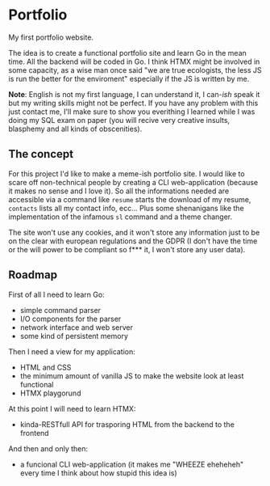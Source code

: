 # Portfolio
My first portfolio website.

The idea is to create a functional portfolio site and learn Go in the mean time. All the backend will be coded in Go. I think HTMX might be involved in some capacity, as a wise man once said "we are true ecologists, the less JS is run the better for the enviroment" especially if the JS is written by me. 

**Note**: English is not my first language, I can understand it, I can-*ish* speak it but my writing skills might not be perfect. If you have any problem with this just contact me, I'll make sure to show you everithing I learned while I was doing my SQL exam on paper (you will recive very creative insults, blasphemy and all kinds of obscenities).

## The concept
For this project I'd like to make a meme-ish portfolio site. I would like to scare off non-technical people by creating a CLI web-application (because it makes no sense and I love it). So all the informations needed are accessible via a command like `resume` starts the download of my resume, `contacts` lists all my contact info, ecc... Plus some shenanigans like the implementation of the infamous `sl` command and a theme changer.

The site won't use any cookies, and it won't store any information just to be on the clear with european regulations and the GDPR (I don't have the time or the will power to be compliant so f*** it, I won't store any user data). 

## Roadmap
First of all I need to learn Go:
* simple command parser
* I/O components for the parser
* network interface and web server
* some kind of persistent memory

Then I need a view for my application:
* HTML and CSS
* the minimum amount of vanilla JS to make the website look at least functional
* HTMX playgorund

At this point I will need to learn HTMX:
* kinda-RESTfull API for trasporing HTML from the backend to the frontend

And then and only then:
* a funcional CLI web-application (it makes me "WHEEZE eheheheh" every time I think about how stupid this idea is)
